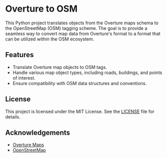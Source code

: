 # Overture to OSM

This Python project translates objects from the Overture maps schema to the OpenStreetMap (OSM) tagging scheme. The goal is to provide a seamless way to convert map data from Overture's format to a format that can be utilized within the OSM ecosystem.

## Features

- Translate Overture map objects to OSM tags.
- Handle various map object types, including roads, buildings, and points of interest.
- Ensure compatibility with OSM data structures and conventions.

## License

This project is licensed under the MIT License. See the [LICENSE](LICENSE) file for details.

## Acknowledgements

- [Overture Maps](https://docs.overturemaps.org/schema/)
- [OpenStreetMap](https://www.openstreetmap.org/)
